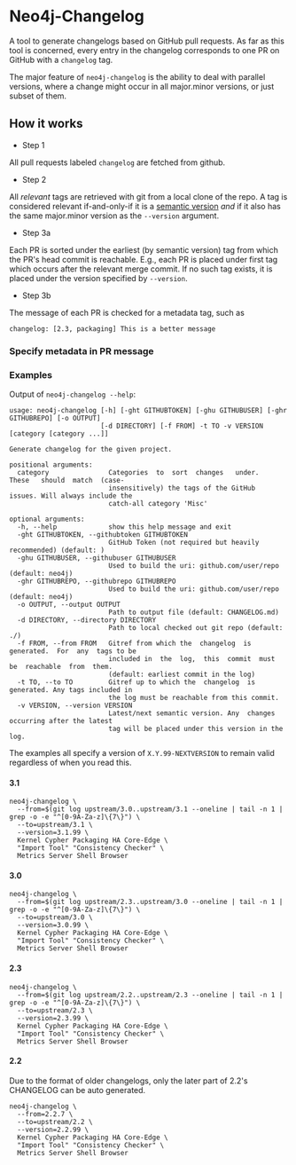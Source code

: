 # Neo4j-Changelog

A tool to generate changelogs based on GitHub pull requests. As far as
this tool is concerned, every entry in the changelog corresponds to
one PR on GitHub with a `changelog` tag.

The major feature of `neo4j-changelog` is the ability to deal with
parallel versions, where a change might occur in all major.minor
versions, or just subset of them.

## How it works

* Step 1

All pull requests labeled `changelog` are fetched from github.

* Step 2

All *relevant* tags are retrieved with git from a local clone of the
repo. A tag is considered relevant if-and-only-if it is a
[semantic version](http://semver.org/) *and* if it also has the same
major.minor version as the `--version` argument.

* Step 3a

Each PR is sorted under the earliest (by semantic version) tag from
which the PR's head commit is reachable. E.g., each PR is placed under
first tag which occurs after the relevant merge commit. If no such tag
exists, it is placed under the version specified by `--version`.

* Step 3b

The message of each PR is checked for a metadata tag, such as

    changelog: [2.3, packaging] This is a better message



### Specify metadata in PR message

### Examples

Output of `neo4j-changelog --help`:

```
usage: neo4j-changelog [-h] [-ght GITHUBTOKEN] [-ghu GITHUBUSER] [-ghr GITHUBREPO] [-o OUTPUT]
                       [-d DIRECTORY] [-f FROM] -t TO -v VERSION [category [category ...]]

Generate changelog for the given project.

positional arguments:
  category               Categories  to  sort  changes   under.   These   should  match  (case-
                         insensitively) the tags of the GitHub  issues. Will always include the
                         catch-all category 'Misc'

optional arguments:
  -h, --help             show this help message and exit
  -ght GITHUBTOKEN, --githubtoken GITHUBTOKEN
                         GitHub Token (not required but heavily recommended) (default: )
  -ghu GITHUBUSER, --githubuser GITHUBUSER
                         Used to build the uri: github.com/user/repo (default: neo4j)
  -ghr GITHUBREPO, --githubrepo GITHUBREPO
                         Used to build the uri: github.com/user/repo (default: neo4j)
  -o OUTPUT, --output OUTPUT
                         Path to output file (default: CHANGELOG.md)
  -d DIRECTORY, --directory DIRECTORY
                         Path to local checked out git repo (default: ./)
  -f FROM, --from FROM   Gitref from which the  changelog  is  generated.  For  any  tags to be
                         included in  the  log,  this  commit  must  be  reachable  from  them.
                         (default: earliest commit in the log)
  -t TO, --to TO         Gitref up to which the  changelog  is  generated. Any tags included in
                         the log must be reachable from this commit.
  -v VERSION, --version VERSION
                         Latest/next semantic version. Any  changes  occurring after the latest
                         tag will be placed under this version in the log.
```

The examples all specify a version of `X.Y.99-NEXTVERSION` to remain
valid regardless of when you read this.


#### 3.1

```
neo4j-changelog \
  --from=$(git log upstream/3.0..upstream/3.1 --oneline | tail -n 1 | grep -o -e "^[0-9A-Za-z]\{7\}") \
  --to=upstream/3.1 \
  --version=3.1.99 \
  Kernel Cypher Packaging HA Core-Edge \
  "Import Tool" "Consistency Checker" \
  Metrics Server Shell Browser
```


#### 3.0

```
neo4j-changelog \
  --from=$(git log upstream/2.3..upstream/3.0 --oneline | tail -n 1 | grep -o -e "^[0-9A-Za-z]\{7\}") \
  --to=upstream/3.0 \
  --version=3.0.99 \
  Kernel Cypher Packaging HA Core-Edge \
  "Import Tool" "Consistency Checker" \
  Metrics Server Shell Browser
```



#### 2.3


```
neo4j-changelog \
  --from=$(git log upstream/2.2..upstream/2.3 --oneline | tail -n 1 | grep -o -e "^[0-9A-Za-z]\{7\}") \
  --to=upstream/2.3 \
  --version=2.3.99 \
  Kernel Cypher Packaging HA Core-Edge \
  "Import Tool" "Consistency Checker" \
  Metrics Server Shell Browser
```

#### 2.2

Due to the format of older changelogs, only the later part of 2.2's CHANGELOG can be auto generated.

```
neo4j-changelog \
  --from=2.2.7 \
  --to=upstream/2.2 \
  --version=2.2.99 \
  Kernel Cypher Packaging HA Core-Edge \
  "Import Tool" "Consistency Checker" \
  Metrics Server Shell Browser
```
